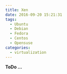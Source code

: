 ```yaml
---
title: Xen
date: 2016-09-20 15:21:31
tags:
  - Ubuntu
  - Debian
  - Fedora
  - Centos
  - Opensuse
categories:
  - virtualization
---
```


**ToDo ...**
